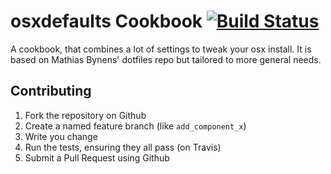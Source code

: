 osxdefaults Cookbook [![Build Status](https://travis-ci.org/kitchenplan/chef-osxdefaults.png?branch=master)](https://travis-ci.org/kitchenplan/chef-osxdefaults)
=====================

A cookbook, that combines a lot of settings to tweak your osx install. It is based on Mathias Bynens' dotfiles repo but tailored to more general needs.

Contributing
------------

1. Fork the repository on Github
2. Create a named feature branch (like `add_component_x`)
3. Write you change
4. Run the tests, ensuring they all pass (on Travis)
5. Submit a Pull Request using Github
